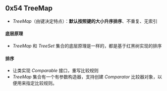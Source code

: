 ## 0x54 TreeMap

- $TreeMap$（由键决定特点）：**默认按照键的大小升序排序**、不重复、无索引

#### 底层原理

- $TreeMap$ 和 $TreeSet$ 集合的底层原理是一样的，都是基于红黑树实现的排序

#### 排序

- 让类实现 $Comparable$ 接口，重写比较规则
- $TreeMap$ 集合有一个有参数构造器，支持创建 $Comparator$ 比较器对象，以便用来指定比较规则。
